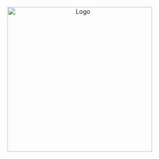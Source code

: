 <p align="center" style="margin-bottom: 0px !important;">
  <img width="335" src="https://discord-readme-badge.vercel.app/api?id=394920068447731712" alt="Logo" align="center">
</p>
